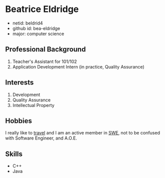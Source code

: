 # Beatrice Eldridge
* netid: beldrid4
* github id: bea-eldridge
* major: computer science
## Professional Background
1. Teacher's Assistant for 101/102
2. Application Development Intern (in practice, Quality Assurance)
## Interests
1. Development
2. Quality Assurance
3. Intellectual Property
## Hobbies
I really like to [travel](https://www.italia.it/en) and I am an active member in [SWE](https://swe.org/), not to be confused with Software Engineer, and A.O.E.
## Skills
* C++
* Java

